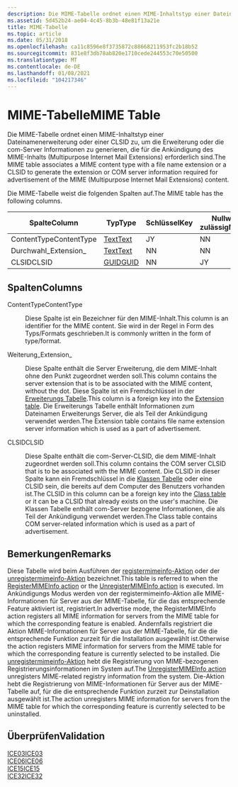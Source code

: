 ```yaml
---
description: Die MIME-Tabelle ordnet einen MIME-Inhaltstyp einer Dateinamenerweiterung oder einer CLSID zu, um die Erweiterung oder die com-Server Informationen zu generieren, die für die Ankündigung des MIME-Inhalts (Multipurpose Internet Mail Extensions) erforderlich sind.
ms.assetid: 5d452b24-ae04-4c45-8b3b-48e81f13a21e
title: MIME-Tabelle
ms.topic: article
ms.date: 05/31/2018
ms.openlocfilehash: ca11c8596e8f3735872c88668211953fc2b18b52
ms.sourcegitcommit: 831e8f3db78ab820e1710cede244553c70e50500
ms.translationtype: MT
ms.contentlocale: de-DE
ms.lasthandoff: 01/08/2021
ms.locfileid: "104217346"
---
```

# <a name="mime-table"></a><span data-ttu-id="553c2-103">MIME-Tabelle</span><span class="sxs-lookup"><span data-stu-id="553c2-103">MIME Table</span></span>

<span data-ttu-id="553c2-104">Die MIME-Tabelle ordnet einen MIME-Inhaltstyp einer Dateinamenerweiterung oder einer CLSID zu, um die Erweiterung oder die com-Server Informationen zu generieren, die für die Ankündigung des MIME-Inhalts (Multipurpose Internet Mail Extensions) erforderlich sind.</span><span class="sxs-lookup"><span data-stu-id="553c2-104">The MIME table associates a MIME content type with a file name extension or a CLSID to generate the extension or COM server information required for advertisement of the MIME (Multipurpose Internet Mail Extensions) content.</span></span>

<span data-ttu-id="553c2-105">Die MIME-Tabelle weist die folgenden Spalten auf.</span><span class="sxs-lookup"><span data-stu-id="553c2-105">The MIME table has the following columns.</span></span>



| <span data-ttu-id="553c2-106">Spalte</span><span class="sxs-lookup"><span data-stu-id="553c2-106">Column</span></span>      | <span data-ttu-id="553c2-107">Typ</span><span class="sxs-lookup"><span data-stu-id="553c2-107">Type</span></span>             | <span data-ttu-id="553c2-108">Schlüssel</span><span class="sxs-lookup"><span data-stu-id="553c2-108">Key</span></span> | <span data-ttu-id="553c2-109">Nullwerte zulässig</span><span class="sxs-lookup"><span data-stu-id="553c2-109">Nullable</span></span> |
|-------------|------------------|-----|----------|
| <span data-ttu-id="553c2-110">ContentType</span><span class="sxs-lookup"><span data-stu-id="553c2-110">ContentType</span></span> | [<span data-ttu-id="553c2-111">Text</span><span class="sxs-lookup"><span data-stu-id="553c2-111">Text</span></span>](text.md) | <span data-ttu-id="553c2-112">J</span><span class="sxs-lookup"><span data-stu-id="553c2-112">Y</span></span>   | <span data-ttu-id="553c2-113">N</span><span class="sxs-lookup"><span data-stu-id="553c2-113">N</span></span>        |
| <span data-ttu-id="553c2-114">Durchwahl\_</span><span class="sxs-lookup"><span data-stu-id="553c2-114">Extension\_</span></span> | [<span data-ttu-id="553c2-115">Text</span><span class="sxs-lookup"><span data-stu-id="553c2-115">Text</span></span>](text.md) | <span data-ttu-id="553c2-116">N</span><span class="sxs-lookup"><span data-stu-id="553c2-116">N</span></span>   | <span data-ttu-id="553c2-117">N</span><span class="sxs-lookup"><span data-stu-id="553c2-117">N</span></span>        |
| <span data-ttu-id="553c2-118">CLSID</span><span class="sxs-lookup"><span data-stu-id="553c2-118">CLSID</span></span>       | [<span data-ttu-id="553c2-119">GUID</span><span class="sxs-lookup"><span data-stu-id="553c2-119">GUID</span></span>](guid.md) | <span data-ttu-id="553c2-120">N</span><span class="sxs-lookup"><span data-stu-id="553c2-120">N</span></span>   | <span data-ttu-id="553c2-121">J</span><span class="sxs-lookup"><span data-stu-id="553c2-121">Y</span></span>        |



 

## <a name="columns"></a><span data-ttu-id="553c2-122">Spalten</span><span class="sxs-lookup"><span data-stu-id="553c2-122">Columns</span></span>

<dl> <dt>

<span data-ttu-id="553c2-123"><span id="ContentType"></span><span id="contenttype"></span><span id="CONTENTTYPE"></span>ContentType</span><span class="sxs-lookup"><span data-stu-id="553c2-123"><span id="ContentType"></span><span id="contenttype"></span><span id="CONTENTTYPE"></span>ContentType</span></span>
</dt> <dd>

<span data-ttu-id="553c2-124">Diese Spalte ist ein Bezeichner für den MIME-Inhalt.</span><span class="sxs-lookup"><span data-stu-id="553c2-124">This column is an identifier for the MIME content.</span></span> <span data-ttu-id="553c2-125">Sie wird in der Regel in Form des Typs/Formats geschrieben.</span><span class="sxs-lookup"><span data-stu-id="553c2-125">It is commonly written in the form of type/format.</span></span>

</dd> <dt>

<span data-ttu-id="553c2-126"><span id="Extension_"></span><span id="extension_"></span><span id="EXTENSION_"></span>Weiterung\_</span><span class="sxs-lookup"><span data-stu-id="553c2-126"><span id="Extension_"></span><span id="extension_"></span><span id="EXTENSION_"></span>Extension\_</span></span>
</dt> <dd>

<span data-ttu-id="553c2-127">Diese Spalte enthält die Server Erweiterung, die dem MIME-Inhalt ohne den Punkt zugeordnet werden soll.</span><span class="sxs-lookup"><span data-stu-id="553c2-127">This column contains the server extension that is to be associated with the MIME content, without the dot.</span></span> <span data-ttu-id="553c2-128">Diese Spalte ist ein Fremdschlüssel in der [Erweiterungs Tabelle](extension-table.md).</span><span class="sxs-lookup"><span data-stu-id="553c2-128">This column is a foreign key into the [Extension table](extension-table.md).</span></span> <span data-ttu-id="553c2-129">Die Erweiterungs Tabelle enthält Informationen zum Dateinamen Erweiterungs Server, die als Teil der Ankündigung verwendet werden.</span><span class="sxs-lookup"><span data-stu-id="553c2-129">The Extension table contains file name extension server information which is used as a part of advertisement.</span></span>

</dd> <dt>

<span data-ttu-id="553c2-130"><span id="CLSID"></span><span id="clsid"></span>CLSID</span><span class="sxs-lookup"><span data-stu-id="553c2-130"><span id="CLSID"></span><span id="clsid"></span>CLSID</span></span>
</dt> <dd>

<span data-ttu-id="553c2-131">Diese Spalte enthält die com-Server-CLSID, die dem MIME-Inhalt zugeordnet werden soll.</span><span class="sxs-lookup"><span data-stu-id="553c2-131">This column contains the COM server CLSID that is to be associated with the MIME content.</span></span> <span data-ttu-id="553c2-132">Die CLSID in dieser Spalte kann ein Fremdschlüssel in die [Klassen Tabelle](class-table.md) oder eine CLSID sein, die bereits auf dem Computer des Benutzers vorhanden ist.</span><span class="sxs-lookup"><span data-stu-id="553c2-132">The CLSID in this column can be a foreign key into the [Class table](class-table.md) or it can be a CLSID that already exists on the user's machine.</span></span> <span data-ttu-id="553c2-133">Die Klassen Tabelle enthält com-Server bezogene Informationen, die als Teil der Ankündigung verwendet werden.</span><span class="sxs-lookup"><span data-stu-id="553c2-133">The Class table contains COM server-related information which is used as a part of advertisement.</span></span>

</dd> </dl>

## <a name="remarks"></a><span data-ttu-id="553c2-134">Bemerkungen</span><span class="sxs-lookup"><span data-stu-id="553c2-134">Remarks</span></span>

<span data-ttu-id="553c2-135">Diese Tabelle wird beim Ausführen der [registermimeinfo-Aktion](registermimeinfo-action.md) oder der [unregistermimeinfo-Aktion](unregistermimeinfo-action.md) bezeichnet.</span><span class="sxs-lookup"><span data-stu-id="553c2-135">This table is referred to when the [RegisterMIMEInfo action](registermimeinfo-action.md) or the [UnregisterMIMEInfo action](unregistermimeinfo-action.md) is executed.</span></span> <span data-ttu-id="553c2-136">Im Ankündigungs Modus werden von der registermimeinfo-Aktion alle MIME-Informationen für Server aus der MIME-Tabelle, für die das entsprechende Feature aktiviert ist, registriert.</span><span class="sxs-lookup"><span data-stu-id="553c2-136">In advertise mode, the RegisterMIMEInfo action registers all MIME information for servers from the MIME table for which the corresponding feature is enabled.</span></span> <span data-ttu-id="553c2-137">Andernfalls registriert die Aktion MIME-Informationen für Server aus der MIME-Tabelle, für die die entsprechende Funktion zurzeit für die Installation ausgewählt ist.</span><span class="sxs-lookup"><span data-stu-id="553c2-137">Otherwise the action registers MIME information for servers from the MIME table for which the corresponding feature is currently selected to be installed.</span></span> <span data-ttu-id="553c2-138">Die [unregistermimeinfo-Aktion](unregistermimeinfo-action.md) hebt die Registrierung von MIME-bezogenen Registrierungsinformationen im System auf.</span><span class="sxs-lookup"><span data-stu-id="553c2-138">The [UnregisterMIMEInfo action](unregistermimeinfo-action.md) unregisters MIME-related registry information from the system.</span></span> <span data-ttu-id="553c2-139">Die-Aktion hebt die Registrierung von MIME-Informationen für Server aus der MIME-Tabelle auf, für die die entsprechende Funktion zurzeit zur Deinstallation ausgewählt ist.</span><span class="sxs-lookup"><span data-stu-id="553c2-139">The action unregisters MIME information for servers from the MIME table for which the corresponding feature is currently selected to be uninstalled.</span></span>

## <a name="validation"></a><span data-ttu-id="553c2-140">Überprüfen</span><span class="sxs-lookup"><span data-stu-id="553c2-140">Validation</span></span>

<dl>

[<span data-ttu-id="553c2-141">ICE03</span><span class="sxs-lookup"><span data-stu-id="553c2-141">ICE03</span></span>](ice03.md)  
[<span data-ttu-id="553c2-142">ICE06</span><span class="sxs-lookup"><span data-stu-id="553c2-142">ICE06</span></span>](ice06.md)  
[<span data-ttu-id="553c2-143">ICE15</span><span class="sxs-lookup"><span data-stu-id="553c2-143">ICE15</span></span>](ice15.md)  
[<span data-ttu-id="553c2-144">ICE32</span><span class="sxs-lookup"><span data-stu-id="553c2-144">ICE32</span></span>](ice32.md)  
</dl>

 

 



